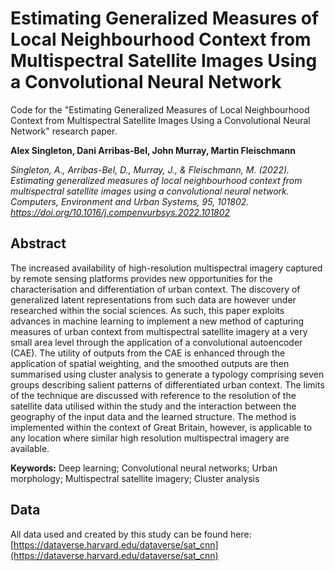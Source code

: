 # Estimating Generalized Measures of Local Neighbourhood Context from Multispectral Satellite Images Using a Convolutional Neural Network

Code for the "Estimating Generalized Measures of Local Neighbourhood Context from Multispectral Satellite Images Using a Convolutional Neural Network" research paper.

**Alex Singleton, Dani Arribas-Bel, John Murray, Martin Fleischmann**

_Singleton, A., Arribas-Bel, D., Murray, J., & Fleischmann, M. (2022). Estimating generalized measures of local neighbourhood context from multispectral satellite images using a convolutional neural network. Computers, Environment and Urban Systems, 95, 101802. https://doi.org/10.1016/j.compenvurbsys.2022.101802_


## Abstract

The increased availability of high-resolution multispectral imagery captured by remote sensing platforms provides new opportunities for the characterisation and differentiation of urban context. The discovery of generalized latent representations from such data are however under researched within the social sciences. As such, this paper exploits advances in machine learning to implement a new method of capturing measures of urban context from multispectral satellite imagery at a very small area level through the application of a convolutional autoencoder (CAE). The utility of outputs from the CAE is enhanced through the application of spatial weighting, and the smoothed outputs are then summarised using cluster analysis to generate a typology comprising seven groups describing salient patterns of differentiated urban context. The limits of the technique are discussed with reference to the resolution of the satellite data utilised within the study and the interaction between the geography of the input data and the learned structure. The method is implemented within the context of Great Britain, however, is applicable to any location where similar high resolution multispectral imagery are available.

**Keywords:** Deep learning; Convolutional neural networks; Urban morphology; Multispectral satellite imagery; Cluster analysis

## Data
All data used and created by this study can be found here: [https://dataverse.harvard.edu/dataverse/sat_cnn](https://dataverse.harvard.edu/dataverse/sat_cnn)
